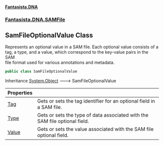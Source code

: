 #### [Fantasista.DNA](index.md 'index')
### [Fantasista.DNA.SAMFile](Fantasista.DNA.SAMFile.md 'Fantasista.DNA.SAMFile')

## SamFileOptionalValue Class

Represents an optional value in a SAM file. Each optional value consists of a  
tag, a type, and a value, which correspond to the key-value pairs in the SAM  
file format used for various annotations and metadata.

```csharp
public class SamFileOptionalValue
```

Inheritance [System.Object](https://docs.microsoft.com/en-us/dotnet/api/System.Object 'System.Object') &#129106; SamFileOptionalValue

| Properties | |
| :--- | :--- |
| [Tag](Fantasista.DNA.SAMFile.SamFileOptionalValue.Tag.md 'Fantasista.DNA.SAMFile.SamFileOptionalValue.Tag') | Gets or sets the tag identifier for an optional field in a SAM file. |
| [Type](Fantasista.DNA.SAMFile.SamFileOptionalValue.Type.md 'Fantasista.DNA.SAMFile.SamFileOptionalValue.Type') | Gets or sets the type of data associated with the SAM file optional field. |
| [Value](Fantasista.DNA.SAMFile.SamFileOptionalValue.Value.md 'Fantasista.DNA.SAMFile.SamFileOptionalValue.Value') | Gets or sets the value associated with the SAM file optional field. |
